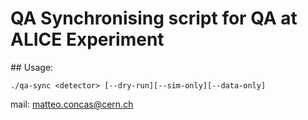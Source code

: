 # QA Synchronising script for QA at ALICE Experiment
## Usage:
```
./qa-sync <detector> [--dry-run][--sim-only][--data-only]
```
mail: matteo.concas@cern.ch
